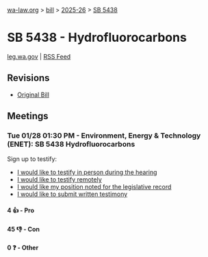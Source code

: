 [wa-law.org](/) > [bill](/bill/) > [2025-26](/bill/2025-26/) > [SB 5438](/bill/2025-26/sb/5438/)

# SB 5438 - Hydrofluorocarbons
[leg.wa.gov](https://app.leg.wa.gov/billsummary?BillNumber=5438&Year=2025&Initiative=false) | [RSS Feed](./rss.xml)

## Revisions
* [Original Bill](1/)

## Meetings
### Tue 01/28 01:30 PM - Environment, Energy & Technology (ENET): SB 5438 Hydrofluorocarbons
Sign up to testify:
* [I would like to testify in person during the hearing](https://app.leg.wa.gov/csi/Testifier/Add?chamber=House&mId=32609&aId=162243&caId=24974&tId=1)
* [I would like to testify remotely](https://app.leg.wa.gov/csi/Testifier/Add?chamber=House&mId=32609&aId=162243&caId=24974&tId=2)
* [I would like my position noted for the legislative record](https://app.leg.wa.gov/csi/Testifier/Add?chamber=House&mId=32609&aId=162243&caId=24974&tId=3)
* [I would like to submit written testimony](https://app.leg.wa.gov/csi/Testifier/Add?chamber=House&mId=32609&aId=162243&caId=24974&tId=4)

#### 4 👍 - Pro

#### 45 👎 - Con

#### 0 ❓ - Other
